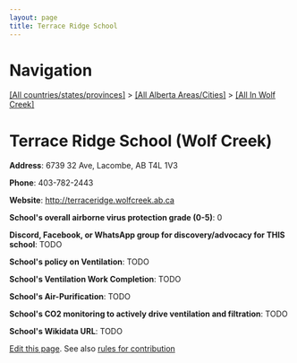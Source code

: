```yaml
---
layout: page
title: Terrace Ridge School
---
```

# Navigation

[[All countries/states/provinces]](../../..) > [[All Alberta Areas/Cities]](../..) > [[All In Wolf Creek]](..)

# Terrace Ridge School (Wolf Creek)

**Address**: 6739 32 Ave, Lacombe, AB T4L 1V3

**Phone**: 403-782-2443

**Website**: <http://terraceridge.wolfcreek.ab.ca>

**School's overall airborne virus protection grade (0-5)**: 0

**Discord, Facebook, or WhatsApp group for discovery/advocacy for THIS school**: TODO

**School's policy on Ventilation**: TODO

**School's Ventilation Work Completion**: TODO

**School's Air-Purification**: TODO

**School's CO2 monitoring to actively drive ventilation and filtration**: TODO

**School's Wikidata URL**: TODO


[Edit this page](https://github.com/ventilate-schools/AB/edit/main/./Wolf_Creek/Terrace_Ridge_School.md). See also [rules for contribution](../../../contribution-rules/)